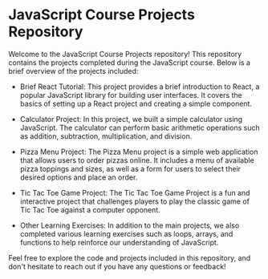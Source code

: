 # JavaScript Course Projects Repository

Welcome to the JavaScript Course Projects repository! This repository contains the projects completed during the JavaScript course. Below is a brief overview of the projects included:

- Brief React Tutorial: This project provides a brief introduction to React, a popular JavaScript library for building user interfaces. It covers the basics of setting up a React project and creating a simple component.

- Calculator Project: In this project, we built a simple calculator using JavaScript. The calculator can perform basic arithmetic operations such as addition, subtraction, multiplication, and division.

- Pizza Menu Project: The Pizza Menu project is a simple web application that allows users to order pizzas online. It includes a menu of available pizza toppings and sizes, as well as a form for users to select their desired options and place an order.

- Tic Tac Toe Game Project: The Tic Tac Toe Game Project is a fun and interactive project that challenges players to play the classic game of Tic Tac Toe against a computer opponent.

- Other Learning Exercises: In addition to the main projects, we also completed various learning exercises such as loops, arrays, and functions to help reinforce our understanding of JavaScript.

Feel free to explore the code and projects included in this repository, and don't hesitate to reach out if you have any questions or feedback!
